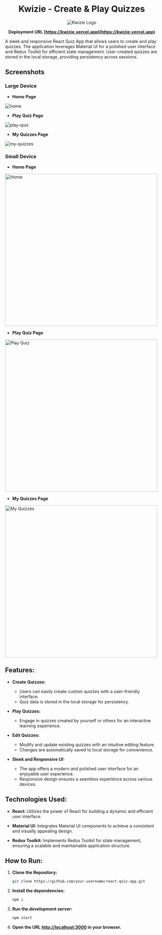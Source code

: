 <center>

# Kwizie - Create & Play Quizzes

![Kwizie Logo](./public/icon-192x192.png)

**Deployment URL [https://kwizie.vercel.app](https://kwizie.vercel.app)**

</center>

A sleek and responsive React Quiz App that allows users to create and play quizzes. The application leverages Material UI for a polished user interface and Redux Toolkit for efficient state management. User-created quizzes are stored in the local storage, providing persistency across sessions.

## Screenshots

### Large Device

- **Home Page**

![home](./src/assets/readme-img/home.png)

- **Play Quiz Page**

![play-quiz](./src/assets/readme-img/play.png)

- **My Quizzes Page**

![my-quizzes](./src/assets/readme-img/my-quizzes.png)

### Small Device

- **Home Page**

<img src="./src/assets/readme-img/home-sm.png" alt="Home" height="500">

- **Play Quiz Page**

<img src="./src/assets/readme-img/play-sm.png" alt="Play Quiz" height="500">

- **My Quizzes Page**

<img src="./src/assets/readme-img/my-quizzes-sm.png" alt="My Quizzes" height="500">

## Features:

- **Create Quizzes:**

  - Users can easily create custom quizzes with a user-friendly interface.
  - Quiz data is stored in the local storage for persistency.

- **Play Quizzes:**

  - Engage in quizzes created by yourself or others for an interactive learning experience.

- **Edit Quizzes:**

  - Modify and update existing quizzes with an intuitive editing feature.
  - Changes are automatically saved to local storage for convenience.

- **Sleek and Responsive UI:**
  - The app offers a modern and polished user interface for an enjoyable user experience.
  - Responsive design ensures a seamless experience across various devices.

## Technologies Used:

- **React:** Utilizes the power of React for building a dynamic and efficient user interface.

- **Material UI:** Integrates Material UI components to achieve a consistent and visually appealing design.

- **Redux Toolkit:** Implements Redux Toolkit for state management, ensuring a scalable and maintainable application structure.

## How to Run:

1. **Clone the Repository:**

   ```bash
   git clone https://github.com/your-username/react-quiz-app.git
   ```

2. **Install the dependencies:**

   ```bash
   npm i
   ```

3. **Run the development server:**

   ```bash
   npm start
   ```

4. **Open the URL [http://localhost:3000](http://localhost:3000) in your browser.**
